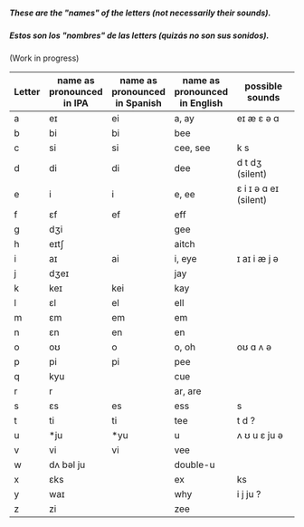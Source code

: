 ##### These are the "names" of the letters (not necessarily their sounds).   
##### Estos son los "nombres" de las letters (quizás no son sus sonidos).   

(Work in progress)

| Letter | name as<BR>pronounced<BR>in IPA | name as<BR>pronounced<BR>in Spanish | name as<BR>pronounced<BR>in English| possible sounds |
|--|--|--|--|--|
|a|eɪ|ei|a, ay| eɪ æ ɛ ə ɑ |
|b|bi|bi|bee|      |
|c|si|si|cee, see| k s |
|d|di|di|dee|  d t dʒ  (silent) |
|e|i|i|e, ee| ɛ i ɪ ə ɑ eɪ (silent)  | 
|f|ɛf|ef|eff|      |
|g|dʒi| | gee|      |
|h|eɪtʃ| | aitch|      |
|i|aɪ|ai|i, eye| ɪ aɪ i æ j ə  | 
|j|dʒeɪ| |jay|    |
|k|keɪ|kei|kay|    |
|l|ɛl|el|ell|    |
|m|ɛm|em|em|    |
|n|ɛn|en|en|    |
|o|oʊ|o|o, oh| oʊ ɑ ʌ ə  | 
|p|pi|pi|pee|    |
|q|kyu| |cue|    |
|r|r| |ar, are|    |
|s|ɛs|es|ess| s   |
|t|ti|ti|tee| t d ?  |
|u|*ju|*yu|u| ʌ ʊ u ɛ ju ə  |
|v|vi|vi|vee|    |
|w|dʌ bəl ju| |double-u|    |
|x|ɛks| |ex|  ks  |
|y|waɪ| |why| i j ju ?  |
|z|zi| |zee|    |

